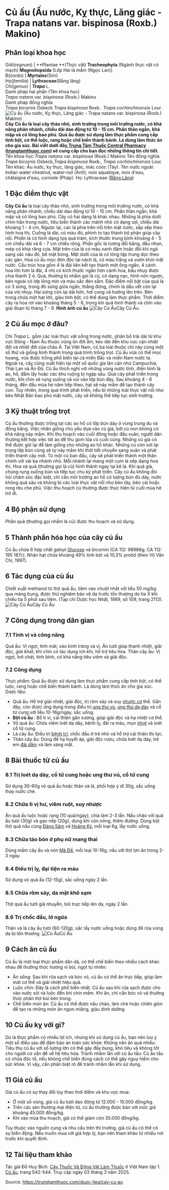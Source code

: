 # Củ ấu (Ấu nước, Kỵ thực, Lăng giác - Trapa natans var. bispinosa (Roxb.) Makino)

Phân loại khoa học  
---  
Giới(_regnum_) |  **Plantae **(Thực vật) **Tracheophyta** (Ngành thực vật có mạch) **Magnoliopsida** (Lớp Hai lá mầm (Ngọc Lan))  
Bộ(_ordo_) | **Myrtales**(Sim)  
Họ(_familia_) | **Lythraceae**(Bằng lăng)  
Chi(_genus_) | _**Trapa**_ L.  
Danh pháp hai phần (Tên khoa học)  
_Trapa natans_ var. _bispinosa_ (Roxb.) Makino  
Danh pháp đồng nghĩa  
_Trapa bicornis_ Osbeck _Trapa bispinosa_ Roxb _._ _Trapa cochinchinensis_ Lour _._  
![Củ ấu \(Ấu nước, Kỵ thực, Lăng giác - Trapa natans var. bispinosa \(Roxb.\) Makino\)](https://trungtamthuoc.com/images/others/cay-cu-au-1-6734.jpg)
**Cây Củ ấu là loại cây thảo nhỏ, sinh trưởng trong môi trường nước, có khả năng phân nhánh, chiều dài dao động từ 10 - 15 cm. Phần thân ngắn, khá mập và có lông bao phủ. Quả ấu được sử dụng làm thực phẩm cung cấp tinh bột, có thể luộc, rang hoặc chế biến thành bánh. Lá dùng làm thức ăn cho gia súc. Bài viết dưới đây,[Trung Tâm Thuốc Central Pharmacy](https://trungtamthuoc.com/ "Trung Tâm Thuốc Central Pharmacy") ([trungtamthuoc.com](https://trungtamthuoc.com/ "trungtamthuoc.com")) sẽ cung cấp cho bạn đọc những thông tin chi tiết.**
Tên khoa học:_Trapa natans_ var. _bispinosa_ (Roxb.) Makino
Tên đồng nghĩa: _Trapa bicornis_ Osbeck,_Trapa bispinosa_ Roxb., _Trapa cochinchinensis_ Lour.
Tên khác: Ấu nước, kỵ thực, lăng giác, mác coóc (Tày).
Tên nước ngoài: Indian water chestnut, water-nut (Anh); noix aquatique, noix d'eau, châtaigne d'eau, corniole (Pháp).
Họ: Lythraceae ([Bằng Lăng](https://trungtamthuoc.com/duoc-lieu/bang-lang "Bằng Lăng"))
##  1 Đặc điểm thực vật 
**Cây Củ ấu** là loại cây thảo nhỏ, sinh trưởng trong môi trường nước, có khả năng phân nhánh, chiều dài dao động từ 10 - 15 cm. Phần thân ngắn, khá mập và có lông bao phủ.
Cây có hai dạng lá khác nhau. Những lá phía dưới chìm hẳn trong nước, tiêu biến thành các mảnh nhỏ có dạng sợi, chiều dài khoảng 1 - 4 cm. Ngược lại, các lá phía trên nổi trên mặt nước, sắp xếp theo hình hoa thị. Cuống lá dài, có màu đỏ, phình to tạo thành bộ phận giúp cây nổi. Phiến lá có hình dạng tựa quả trám, kích thước trung bình khoảng 4 - 5 cm chiều dài và 6 - 7 cm chiều rộng. Phần gốc lá tương đối bằng, đầu nhọn, mép có khía răng cưa. Mặt trên của lá có màu xanh đậm hoặc đôi khi ngả sang sắc nâu đỏ, bề mặt bóng. Mặt dưới của lá có lông tập trung dọc theo các gân.
Hoa củ ấu mọc đơn độc tại nách lá, có màu trắng và vươn khỏi mặt nước. Cấu trúc hoa gồm 4 lá đài liên kết tạo thành một ống ngắn, 4 cánh hoa lớn hơn lá đài, 4 nhị có kích thước ngắn hơn cánh hoa, bầu nhụy được chia thành 2 ô.
Quả, thường bị nhầm gọi là củ, có dạng nạc, hình nón ngược, bên ngoài có lớp lông mịn và màu sắc đen sẫm. Đặc điểm nổi bật của quả là có 3 sừng, trong đó sừng giữa ngắn, thẳng đứng, chính là dấu vết còn lại của vòi nhụy. Hai sừng còn lại dài hơn, hơi cong và hướng lên trên. Bên trong chứa một hạt lớn, giàu tinh bột, có thể dùng làm thực phẩm.
Thời điểm cây ra hoa rơi vào khoảng tháng 5 - 6, trong khi quả hình thành và chín vào giai đoạn từ tháng 7 - 9.
**Hình ảnh củ ấu**
![Cây Củ Ấu](https://trungtamthuoc.com/images/item/cay-cu-au-2.jpg)Cây Củ Ấu
##  2 Củ ấu mọc ở đâu?
Chi _Trapa_ L. gồm các loài thực vật sống trong nước, phân bố trải dài từ khu vực Đông - Nam Âu thuộc vùng ôn đới ẩm, kéo dài đến khu vực cận nhiệt đới và nhiệt đới của châu Á.
Tại Việt Nam, có ba loài thuộc chi này cùng một số thứ và giống hình thành trong quá trình trồng trọt. Củ ấu vừa có thể mọc hoang, vừa được trồng phổ biến tại cả miền Bắc và miền Nam nước ta. Ngoài ra, cây cũng xuất hiện tại một số quốc gia lân cận như Campuchia, Thái Lan và Ấn Độ.
Củ ấu thích nghi với những vùng nước tĩnh, điển hình là ao, hồ, đầm lầy hoặc các khu ruộng bị ngập sâu. Quả cây phát triển trong nước, khi chín sẽ rụng xuống và vùi vào lớp bùn đáy. Sau khoảng 4 - 6 tháng, đến đầu mùa hè năm tiếp theo, hạt sẽ nảy mầm để tạo thành cây con. Tuy nhiên, trong quá trình phát triển, nếu bị những loài thực vật nổi như bèo Nhật Bản bao phủ mặt nước, cây sẽ không thể tiếp tục sinh trưởng.
##  3 Kỹ thuật trồng trọt
Củ ấu thường được trồng tại các ao hồ có lớp bùn dày ở vùng trung du và đồng bằng.
Việc nhân giống chủ yếu dựa vào củ già, bởi củ non không có khả năng nảy mầm. Khi thu hoạch vào cuối đông hoặc đầu xuân, người dân thường kết hợp việc tát ao để thu gom lứa củ cuối cùng. Những củ già có thể được giữ lại để làm giống cho những ao hồ khác. Những củ còn sót lại trong lớp bùn cũng sẽ tự nảy mầm khi thời tiết chuyển sang xuân và phát triển thành cây mới.
Từ một củ ban đầu, cây sẽ phát triển thành một thân chính với vài ba nhánh nhỏ. Mỗi nhánh lại mang một cụm lá xếp dạng hoa thị. Hoa và quả (thường gọi là củ) hình thành ngay tại kẽ lá. Khi quả già, chúng rụng xuống bùn và tiếp tục chu kỳ phát triển.
Cây củ ấu không đòi hỏi chăm sóc đặc biệt, chỉ cần môi trường ao hồ có lượng bùn đủ dày, nước không quá sâu và không bị các loài thực vật nổi như bèo tây, bèo cái hoặc rong rêu che phủ. Việc thu hoạch củ thường được thực hiện từ cuối mùa hè trở đi.
##  4 Bộ phận sử dụng
Phần quả (thường gọi nhầm là củ) được thu hoạch và sử dụng.
##  5 Thành phần hóa học của cây củ ấu
Củ ấu chứa 6 hợp chất galoyl [Glucose](https://trungtamthuoc.com/hoat-chat/glucose "Glucose") và bicornin (CA 112: 98988g; CA 112: 195 187c).
Nhân hạt chứa khoảng 49% tinh bột và 10,3% protid (theo Võ Văn Chi, 1997).
##  6 Tác dụng của củ ấu
Chiết xuất methanol từ thịt quả ấu, tiêm vào chuột nhắt với liều 50 mg/kg qua màng bụng, được thử nghiệm bảo vệ da trước tổn thương do tia X khi chiếu tia 5 phút sau tiêm. (Tạp chí Dược học Nhật, 1989, số 109, trang 2113).
![Cây Củ Ấu](https://trungtamthuoc.com/images/item/cay-cu-au-3.jpg)Cây Củ Ấu
##  7 Công dụng trong dân gian 
### 7.1 Tính vị và công năng
Quả ấu: Vị ngọt, tính mát, vào kinh tràng và vị. Ăn tươi giúp thanh nhiệt, giải độc, giải khát; khi chín có tác dụng ích khí, hỗ trợ tiêu hóa.
Thân cây ấu: Vị ngọt, hơi chát, tính bình, có khả năng tiêu viêm và giải độc.
### 7.2 Công dụng
Thực phẩm: Quả ấu được sử dụng làm thực phẩm cung cấp tinh bột, có thể luộc, rang hoặc chế biến thành bánh. Lá dùng làm thức ăn cho gia súc.
Dược liệu:
  * Quả ấu: Hỗ trợ giải nhiệt, giải độc, trị rôm sảy và suy [nhược cơ](https://trungtamthuoc.com/bai-viet/chan-doan-va-dieu-tri-nhuoc-co "nhược cơ") thể. Gần đây, còn được ứng dụng trong điều trị [ung thư vú](https://trungtamthuoc.com/bai-viet/ung-thu-vu "ung thư vú"), [ung thư dạ dày](https://trungtamthuoc.com/bai-viet/ung-thu-da-day "ung thư dạ dày") và cổ tử cung với liều 10-16g/ngày, sắc uống.
  * **Bột củ ấu** : Bổ tì vị, cải thiện gân xương, giúp giải độc và hạ nhiệt cơ thể.
  * Vỏ quả ấu: Chữa viêm loét dạ dày, bệnh lỵ, đái ra máu, mụn [nhọt](https://trungtamthuoc.com/bai-viet/nhot "nhọt") và loét cổ tử cung.
  * Lá cây ấu: Điều trị [bệnh trĩ](https://trungtamthuoc.com/bai-viet/benh-tri-dau-hieu-benh-va-cach-chua-benh-tri-tai-nha "bệnh trĩ"), chốc đầu ở trẻ nhỏ và hỗ trợ cải thiện thị lực.
  * Thân cây ấu: Dùng để hạ huyết áp, giải độc rượu, chữa loét dạ dày, trẻ em [đái dầm](https://trungtamthuoc.com/bai-viet/dai-dam-o-tre-em "đái dầm") và làm sáng mắt.


##  8 Bài thuốc từ củ ấu
### 8.1 Trị loét dạ dày, cổ tử cung hoặc ung thư vú, cổ tử cung
Sử dụng 30-60g vỏ quả ấu hoặc thân và lá, phối hợp ý dĩ 30g, sắc uống thay nước chè.
### 8.2 Chữa tì vị hư, viêm ruột, suy nhược
Ăn quả ấu luộc hoặc rang (10 quả/ngày), chia làm 2-3 lần.
Nấu cháo với quả ấu tươi (30g) và gạo nếp (20g), dùng khi còn nóng, thêm đường.
Dùng bột thịt quả nấu cùng [Đảng Sâm](https://trungtamthuoc.com/duoc-lieu/dang-sam "Đảng Sâm") và [Hoàng Kỳ](https://trungtamthuoc.com/duoc-lieu/hoang-ky "Hoàng Kỳ"), mỗi loại 6g, lấy nước uống.
### 8.3 Chữa táo bón ở phụ nữ mang thai
Dùng mầm cây ấu và nón [Mã Đề](https://trungtamthuoc.com/duoc-lieu/ma-de "Mã Đề"), mỗi loại 10-16g, nấu với thịt lợn ăn trong 2-3 ngày.
### 8.4 Điều trị lỵ, đại tiện ra máu
Sử dụng vỏ quả ấu (12-15g), sắc uống ngày 2 lần.
### 8.5 Chữa rôm sảy, da mặt khô sạm
Thịt quả ấu tươi giã nhuyễn, bôi trực tiếp lên da, ngày 2 lần.
### 8.6 Trị chốc đầu, lở ngứa
Thân và lá cây ấu tươi (60-120g), sắc lấy nước uống hoặc dùng để rửa vùng da bị tổn thương.
![Củ Ấu](https://trungtamthuoc.com/images/item/cay-cu-au-4.jpg)Củ Ấu
##  9 Cách ăn củ ấu
Củ ấu là một loại thực phẩm dân dã, có thể chế biến theo nhiều cách khác nhau để thưởng thức hương vị bùi, ngọt tự nhiên:
  * Ăn sống: Sau khi rửa sạch và bóc vỏ, củ ấu có thể ăn trực tiếp, giúp làm mát cơ thể và giải nhiệt hiệu quả.
  * Luộc chín: Đây là cách phổ biến nhất. Củ ấu sau khi rửa sạch được cho vào nước sôi và luộc đến khi chín mềm. Khi ăn, chỉ cần bóc vỏ và thưởng thức phần thịt bùi bên trong.
  * Chế biến món ăn: Củ ấu có thể được nấu cháo, làm chè hoặc chiên giòn để tạo ra những món ăn ngon miệng, giàu dinh dưỡng.


##  10 Củ ấu kỵ với gì?
Dù là thực phẩm có nhiều lợi ích, nhưng khi sử dụng củ ấu, bạn nên lưu ý một số điều sau để đảm bảo an toàn sức khỏe:
Không nên ăn quá nhiều: Tiêu thụ củ ấu với số lượng lớn có thể gây đầy bụng, khó tiêu và không tốt cho người có vấn đề về hệ tiêu hóa.
Tránh nhầm lẫn với củ ấu tẩu: Củ ấu tẩu có chứa độc tố, nếu không chế biến đúng cách có thể gây nguy hiểm cho sức khỏe. Vì vậy, cần phân biệt rõ để tránh nhầm lẫn khi sử dụng.
##  11 Giá củ ấu
Giá củ ấu có sự thay đổi tùy theo thời điểm và khu vực mua:
  * Ở một số vùng, giá củ ấu tươi dao động từ 12.000 - 15.000 đồng/kg.
  * Trên các sàn thương mại điện tử, củ ấu thường được bán với mức giá khoảng 45.000 đồng/kg.
  * Khi vào mùa thu hoạch, giá có thể giảm còn 35.000 đồng/kg.


Tùy thuộc vào nguồn cung và nhu cầu trên thị trường, giá củ ấu có thể có sự biến động. Nếu muốn mua với giá hợp lý, bạn nên tham khảo từ nhiều nơi trước khi quyết định.
##  12 Tài liệu tham khảo
Tác giả Đỗ Huy Bích. [Cây Thuốc Và Động Vật Làm Thuốc](https://trungtamthuoc.com/bai-viet/doc-online-va-tai-mien-phi-pdf-sach-cay-thuoc-va-dong-vat-lam-thuoc-o-viet-nam "Cây Thuốc Và Động Vật Làm Thuốc") ở Việt Nam tập 1. [Củ ấu](https://trungtamthuoc.com/upload/pdf/cay-thuoc-va-dong-vat-lam-thuoc-tap-1-trungtamthuoc.com.pdf), trang 542-544. Truy cập ngày 03 tháng 3 năm 2025.


Source: https://trungtamthuoc.com/duoc-lieu/cay-cu-au